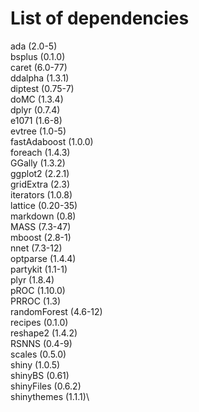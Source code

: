 <h1>List of dependencies</h1>

ada (2.0-5)\
bsplus (0.1.0)\
caret (6.0-77)\
ddalpha (1.3.1)\
diptest (0.75-7)\
doMC (1.3.4)\
dplyr (0.7.4)\
e1071 (1.6-8)\
evtree (1.0-5)\
fastAdaboost (1.0.0)\
foreach (1.4.3)\
GGally (1.3.2)\
ggplot2 (2.2.1)\
gridExtra (2.3)\
iterators (1.0.8)\
lattice (0.20-35)\
markdown (0.8)\
MASS (7.3-47)\
mboost (2.8-1)\
nnet (7.3-12)\
optparse (1.4.4)\
partykit (1.1-1)\
plyr (1.8.4)\
pROC (1.10.0)\
PRROC (1.3)\
randomForest (4.6-12)\
recipes (0.1.0)\
reshape2 (1.4.2)\
RSNNS (0.4-9)\
scales (0.5.0)\
shiny (1.0.5)\
shinyBS (0.61)\
shinyFiles (0.6.2)\
shinythemes (1.1.1)\
